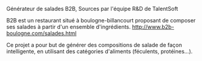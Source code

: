 Générateur de salades B2B, Sources par l'équipe R&D de TalentSoft

B2B est un restaurant situé à boulogne-billancourt proposant de composer ses salades à partir d'un ensemble d'ingrédients.
http://www.b2b-boulogne.com/salades.html

Ce projet a pour but de générer des compositions de salade de façon intelligente, en utilisant des catégories d'aliments (féculents, protéines...).